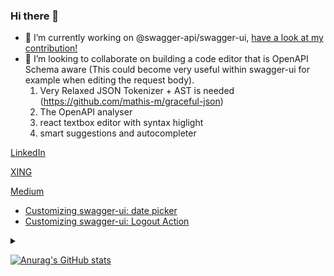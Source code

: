 ### Hi there 👋
- 🔭 I’m currently working on @swagger-api/swagger-ui, [have a look at my contribution!](https://github.com/swagger-api/swagger-ui/pulls?q=is%3Apr+author%3Amathis-m)
- 👯 I’m looking to collaborate on building a code editor that is OpenAPI Schema aware (This could become very useful within swagger-ui for example when editing the request body).
  1. Very Relaxed JSON Tokenizer + AST is needed (https://github.com/mathis-m/graceful-json)
  2. The OpenAPI analyser
  3. react textbox editor with syntax higlight
  4. smart suggestions and autocompleter

[LinkedIn](https://www.linkedin.com/in/mathis-michel-a23726133/)

[XING](https://www.xing.com/profile/Mathis_Michel2/cv)

[Medium](https://mathis-michel.medium.com/)
 - [Customizing swagger-ui: date picker](https://mathis-michel.medium.com/using-swagger-ui-pluginapi-to-render-date-picker-7243369b2800)
 - [Customizing swagger-ui: Logout Action](https://mathis-michel.medium.com/customizing-swagger-ui-logout-action-b9a2cc31989c)
<details><summary></summary>
<img width="1px" height="1px" src="https://profile-counter.glitch.me/mathis-m/count.svg"/>
</details>

[![Anurag's GitHub stats](https://github-readme-stats.vercel.app/api?username=mathis-m)](https://github.com/anuraghazra/github-readme-stats)

<!--
**mathis-m/mathis-m** is a ✨ _special_ ✨ repository because its `README.md` (this file) appears on your GitHub profile.

Here are some ideas to get you started:


- 🌱 I’m currently learning ...
- 🤔 I’m looking for help with ...
- 💬 Ask me about ...
- 📫 How to reach me: ...
- 😄 Pronouns: ...
- ⚡ Fun fact: ...
-->
